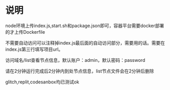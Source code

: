 # 说明
node环境上传index.js,start.sh和package.json即可，容器平台需要docker部署的才上传Dockerfile

不需要自动访问可以注释掉index.js最后面的自动访问部分，需要用的话。需要在index.js第三行填写项目url。

访问域名/list查看节点信息，默认账户：admin，默认密码：password

请在2分钟运行完成后2分钟内到处节点信息，list节点文件会在2分钟后删除

glitch,replit,codesanbox均已测试ok


